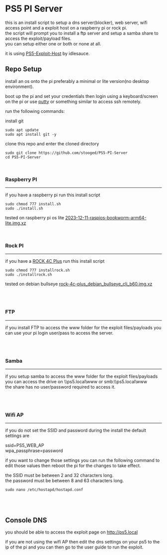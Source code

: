 # PS5 PI Server


this is an install script to setup a dns server(blocker), web server, wifi access point and a exploit host on a raspberry pi or rock pi.<br>
the script will prompt you to install a ftp server and setup a samba share to access the exploit/payload files.<br>
you can setup either one or both or none at all.<br>


it is using <a href=https://github.com/idlesauce/PS5-Exploit-Host>PS5-Exploit-Host</a> by idlesauce.


## Repo Setup

install an os onto the pi preferably a minimal or lite version(no desktop environment).

boot up the pi and set your credentials then login using a keyboard/screen on the pi or use <a href=http://putty.org>putty</a> or something similar to access ssh remotely.

run the following commands:


install git

```
sudo apt update
sudo apt install git -y
```

clone this repo and enter the cloned directory

```
sudo git clone https://github.com/stooged/PS5-PI-Server
cd PS5-PI-Server
```



<br>

### Raspberry PI
<hr>

if you have a raspberry pi run this install script

```
sudo chmod 777 install.sh
sudo ./install.sh

```


tested on raspberry pi os lite
<a href=https://downloads.raspberrypi.com/raspios_lite_arm64/images/raspios_lite_arm64-2023-12-11/2023-12-11-raspios-bookworm-arm64-lite.img.xz>2023-12-11-raspios-bookworm-arm64-lite.img.xz</a>



<br>

### Rock PI
<hr>


if you have a <a href=https://wiki.radxa.com/Rock4/4cplus>ROCK 4C Plus</a> run this install script

```
sudo chmod 777 installrock.sh
sudo ./installrock.sh
```

tested on debian bullseye
<a href=https://github.com/radxa-build/rock-4c-plus/releases/download/b60/rock-4c-plus_debian_bullseye_cli_b60.img.xz>rock-4c-plus_debian_bullseye_cli_b60.img.xz</a>

<br><br>


### FTP
<hr>

if you install FTP to access the www folder for the exploit files/payloads you can use your pi login user/pass to access the server.<br>

<br><br>


### Samba
<hr>

if you setup samba to access the www folder for the exploit files/payloads you can access the drive on \\\ps5.local\www or smb:\\\ps5.local\www<br>
the share has no user/password required to access it.

<br><br>


### Wifi AP
<hr>

if you do not set the SSID and password during the install the default settings are<br>

ssid=PS5_WEB_AP<br>
wpa_passphrase=password<br>

if you want to change those settings you can run the following command to edit those values then reboot the pi for the changes to take effect.

the SSID must be between 2 and 32 characters long.<br>
the password must be between 8 and 63 characters long.<br>


```
sudo nano /etc/hostapd/hostapd.conf
```

<br><br>

## Console DNS

you should be able to access the exploit page on http://ps5.local

if you are not using the wifi AP then edit the dns settings on your ps5 to the ip of the pi and you can then go to the user guide to run the exploit.



